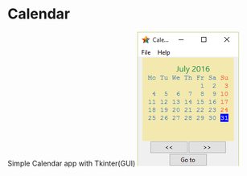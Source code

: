 # Calendar
Simple Calendar app with Tkinter(GUI)
![alt tag](https://raw.githubusercontent.com/RaghavaDhanya/Calendar/master/calpic.jpg)
